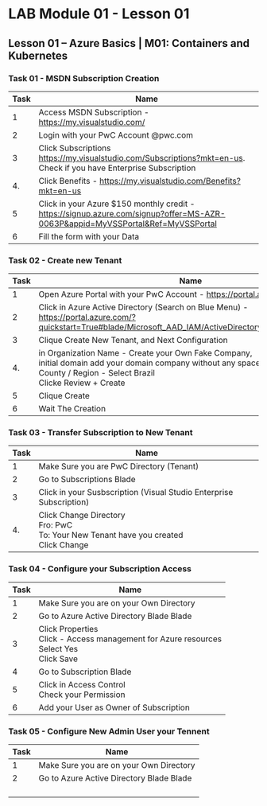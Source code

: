 # LAB Module 01 - Lesson 01



## Lesson 01 – Azure Basics | M01: Containers and Kubernetes



### Task 01 - MSDN Subscription Creation

| Task | Name                                                         |
| ---- | ------------------------------------------------------------ |
| 1    | Access MSDN Subscription - https://my.visualstudio.com/      |
| 2    | Login with your PwC Account @pwc.com                         |
| 3    | Click Subscriptions https://my.visualstudio.com/Subscriptions?mkt=en-us. Check if you have Enterprise Subscription |
| 4.   | Click Benefits - https://my.visualstudio.com/Benefits?mkt=en-us |
| 5    | Click in your  Azure $150 monthly credit - https://signup.azure.com/signup?offer=MS-AZR-0063P&appid=MyVSSPortal&Ref=MyVSSPortal |
| 6    | Fill the form with your Data                                 |



### Task 02 - Create new Tenant 

| Task | Name                                                         |
| ---- | ------------------------------------------------------------ |
| 1    | Open Azure Portal with your PwC Account - https://portal.azure.com/ |
| 2    | Click in Azure Active Directory (Search on Blue Menu) - https://portal.azure.com/?quickstart=True#blade/Microsoft_AAD_IAM/ActiveDirectoryMenuBlade/Overview |
| 3    | Clique Create New Tenant, and  Next Configuration            |
| 4.   | in Organization Name - Create your Own Fake Company, <br />initial domain add your domain company without  any space.<br />County / Region - Select Brazil<br />Clicke Review + Create |
| 5    | Clique Create                                                |
| 6    | Wait The Creation                                            |



### Task 03 - Transfer Subscription to New Tenant 

| Task | Name                                                         |
| ---- | ------------------------------------------------------------ |
| 1    | Make Sure you are PwC Directory (Tenant)                     |
| 2    | Go to Subscriptions Blade                                    |
| 3    | Click in your Susbscription (Visual Studio Enterprise Subscription) |
| 4.   | Click Change Directory<br />Fro: PwC<br />To: Your New Tenant have you created<br />Click Change |



### Task 04 - Configure your Subscription Access

| Task | Name                                                         |
| ---- | ------------------------------------------------------------ |
| 1    | Make Sure you are on your Own Directory                      |
| 2    | Go to Azure Active Directory Blade Blade                     |
| 3    | Click Properties <br /> Click - Access management for Azure resources<br />Select Yes<br />Click Save |
| 4    | Go to Subscription Blade                                     |
| 5    | Click in Access Control<br />Check your Permission           |
| 6    | Add your User as Owner of Subscription                       |



### Task 05 - Configure New Admin User your Tennent

| Task | Name                                     |
| ---- | ---------------------------------------- |
| 1    | Make Sure you are on your Own Directory  |
| 2    | Go to Azure Active Directory Blade Blade |
|      |                                          |
|      |                                          |
|      |                                          |
|      |                                          |

